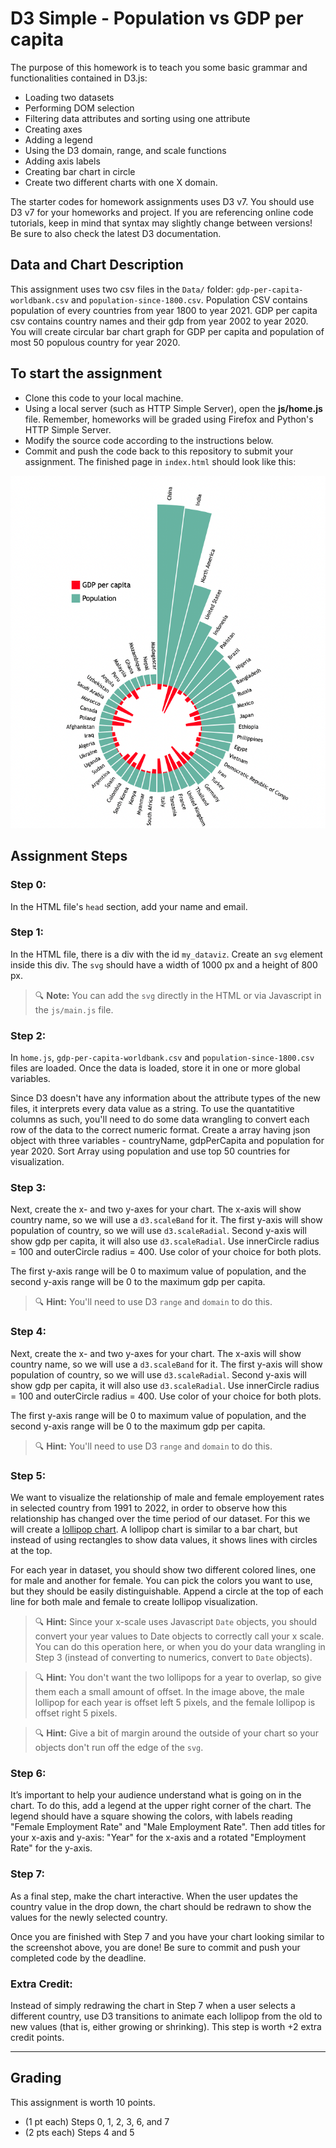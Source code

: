 # D3 Simple - Population vs GDP per capita
The purpose of this homework is to teach you some basic grammar and functionalities contained in D3.js:

* Loading two datasets
* Performing DOM selection
* Filtering data attributes and sorting using one attribute
* Creating axes
* Adding a legend
* Using the D3 domain, range, and scale functions
* Adding axis labels
* Creating bar chart in circle
* Create two different charts with one X domain.

The starter codes for homework assignments uses D3 v7. You should use D3 v7 for your homeworks and project. If you are referencing online code tutorials, keep in mind that syntax may slightly change between versions! Be sure to also check the latest D3 documentation.




## Data and Chart Description

This assignment uses two csv files in the `Data/` folder: `gdp-per-capita-worldbank.csv` and `population-since-1800.csv`. Population CSV contains population of every countries from year 1800 to year 2021. GDP per capita csv contains country names and their gdp from year 2002 to year 2020. You will create circular bar chart graph for GDP per capita and population of most 50 populous country for year 2020.

## To start the assignment

* Clone this code to your local machine.
* Using a local server (such as HTTP Simple Server), open the **js/home.js** file. Remember, homeworks will be graded using Firefox and Python's HTTP Simple Server.
* Modify the source code according to the instructions below.
* Commit and push the code back to this repository to submit your assignment. The finished page in `index.html` should look like this:

![Completed Assignment](Images/Final_Graph.png)

## Assignment Steps

### Step 0: 
In the HTML file's `head` section, add your name and email.

### Step 1:
In the HTML file, there is a div with the id `my_dataviz`. Create an `svg` element inside this div. The `svg` should have a width of 1000 px and a height of 800 px.

> 🔍 **Note:** You can add the `svg` directly in the HTML or via Javascript in the `js/main.js` file.


### Step 2:
In `home.js`, `gdp-per-capita-worldbank.csv` and `population-since-1800.csv` files are loaded. Once the data is loaded,  store it in one or more global variables.

Since D3 doesn't have any information about the attribute types of the new files, it interprets every data value as a string. To use the quantatitive columns as such, you'll need to do some data wrangling to convert each row of the data to the correct numeric format. 
Create a array having json object with three variables - countryName, gdpPerCapita and population for year 2020. Sort Array using population and use top 50 countries for visualization.

### Step 3:
Next, create the x- and two y-axes for your chart. The x-axis will show country name, so we will use a `d3.scaleBand` for it. The first y-axis will show population of country, so we will use `d3.scaleRadial`. Second y-axis will show gdp per capita, it will also use `d3.scaleRadial`. Use innerCircle radius = 100 and outerCircle radius = 400. Use color of your choice for both plots.
 
 The first y-axis range will be 0 to maximum value of population, and the second y-axis range will be 0 to the maximum gdp per capita.

> 🔍 **Hint:** You'll need to use D3 `range` and `domain` to do this.

### Step 4:
Next, create the x- and two y-axes for your chart. The x-axis will show country name, so we will use a `d3.scaleBand` for it. The first y-axis will show population of country, so we will use `d3.scaleRadial`. Second y-axis will show gdp per capita, it will also use `d3.scaleRadial`. Use innerCircle radius = 100 and outerCircle radius = 400. Use color of your choice for both plots.
 
 The first y-axis range will be 0 to maximum value of population, and the second y-axis range will be 0 to the maximum gdp per capita.

> 🔍 **Hint:** You'll need to use D3 `range` and `domain` to do this.


### Step 5:
We want to visualize the relationship of male and female employement rates in selected country from 1991 to 2022, in order to observe how this relationship has changed over the time period of our dataset. For this we will create a [lollipop chart](https://datavizproject.com/data-type/lollipop-chart/). A lollipop chart is similar to a bar chart, but instead of using rectangles to show data values, it shows lines with circles at the top.

For each year in dataset, you should show two different colored lines, one for male and another for female. You can pick the colors you want to use, but they should be easily distinguishable. Append a circle at the top of each line for both male and female to create lollipop visualization.

> 🔍 **Hint:** Since your x-scale uses Javascript `Date` objects, you should convert your year values to Date objects to correctly call your x scale. You can do this operation here, or when you do your data wrangling in Step 3 (instead of converting to numerics, convert to `Date` objects).

> 🔍 **Hint:** You don't want the two lollipops for a year to overlap, so give them each a small amount of offset. In the image above, the male lollipop for each year is offset left 5 pixels, and the female lollipop is offset right 5 pixels.

> 🔍 **Hint:** Give a bit of margin around the outside of your chart so your objects don't run off the edge of the `svg`.


### Step 6:
It’s important to help your audience understand what is going on in the chart. To do this, add a legend at the upper right corner of the chart. The legend should have a square showing the colors, with labels reading "Female Employment Rate" and "Male Employment Rate". Then add titles for your x-axis and y-axis: "Year" for the x-axis and a rotated "Employment Rate" for the y-axis.

### Step 7:
As a final step, make the chart interactive. When the user updates the country value in the drop down, the chart should be redrawn to show the values for the newly selected country.

Once you are finished with Step 7 and you have your chart looking similar to the screenshot above, you are done! Be sure to commit and push your completed code by the deadline.

### Extra Credit:

Instead of simply redrawing the chart in Step 7 when a user selects a different country, use D3 transitions to animate each lollipop from the old to new values (that is, either growing or shrinking). This step is worth +2 extra credit points.

---

## Grading

This assignment is worth 10 points.
- (1 pt each) Steps 0, 1, 2, 3, 6, and 7
- (2 pts each) Steps 4 and 5
